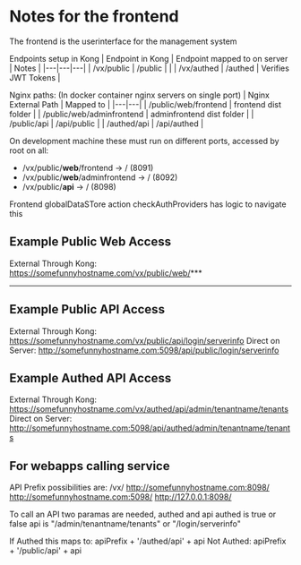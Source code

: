 # Notes for the frontend

The frontend is the userinterface for the management system

Endpoints setup in Kong
 | Endpoint in Kong | Endpoint mapped to on server | Notes |
 |---|---|---|
 | /vx/public | /public | |
 | /vx/authed | /authed | Verifies JWT Tokens |

Nginx paths: (In docker container nginx servers on single port)
 | Nginx External Path | Mapped to |
 |---|---|
 | /public/web/frontend | frontend dist folder |
 | /public/web/adminfrontend | adminfrontend dist folder |
 | /public/api | /api/public |
 | /authed/api | /api/authed |

On development machine these must run on different ports, accessed by root on all:
 - /vx/public/__web__/frontend  -> / (8091)
 - /vx/public/__web__/adminfrontend  -> / (8092)
 - /vx/public/__api__  -> / (8098)
 
Frontend globalDataSTore action checkAuthProviders has logic to navigate this

## Example Public Web Access

External Through Kong: https://somefunnyhostname.com/vx/public/web/***
***

## Example Public API Access

External Through Kong: https://somefunnyhostname.com/vx/public/api/login/serverinfo
Direct on Server: http://somefunnyhostname.com:5098/api/public/login/serverinfo

## Example Authed API Access

External Through Kong: https://somefunnyhostname.com/vx/authed/api/admin/tenantname/tenants
Direct on Server: http://somefunnyhostname.com:5098/api/authed/admin/tenantname/tenants


## For webapps calling service

API Prefix possibilities are:
/vx/
http://somefunnyhostname.com:8098/
http://somefunnyhostname.com:5098/
http://127.0.0.1:8098/

To call an API two paramas are needed, authed and api
authed is true or false
api is "/admin/tenantname/tenants" or "/login/serverinfo"

If Authed this maps to:
apiPrefix + '/authed/api' + api
Not Authed:
apiPrefix + '/public/api' + api






